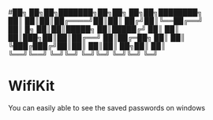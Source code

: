 #██╗    ██╗██╗███████╗██╗██╗  ██╗██╗████████╗<br>
██║    ██║██║██╔════╝██║██║ ██╔╝██║╚══██╔══╝<br>
██║ █╗ ██║██║█████╗  ██║█████╔╝ ██║   ██║   <br>
██║███╗██║██║██╔══╝  ██║██╔═██╗ ██║   ██║   <br>
╚███╔███╔╝██║██║     ██║██║  ██╗██║   ██║   <br>
 ╚══╝╚══╝ ╚═╝╚═╝     ╚═╝╚═╝  ╚═╝╚═╝   ╚═╝   <br>
                                            
# WifiKit
You can easily able to see the saved passwords on windows
